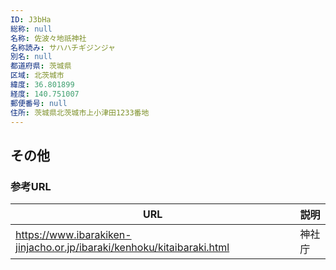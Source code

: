 ```yaml
---
ID: J3bHa
総称: null
名称: 佐波々地祇神社
名称読み: サハハチギジンジャ
別名: null
都道府県: 茨城県
区域: 北茨城市
緯度: 36.801899
経度: 140.751007
郵便番号: null
住所: 茨城県北茨城市上小津田1233番地
---
```


## その他

### 参考URL

| URL                                                                    | 説明   |
| ---------------------------------------------------------------------- | ------ |
| https://www.ibarakiken-jinjacho.or.jp/ibaraki/kenhoku/kitaibaraki.html | 神社庁 |
